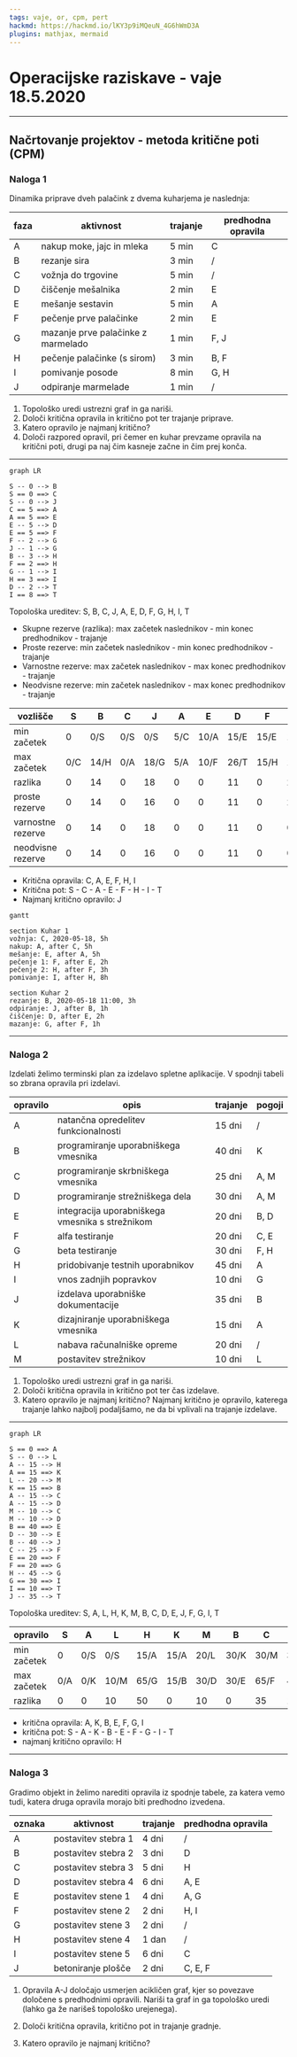 ```yaml
---
tags: vaje, or, cpm, pert
hackmd: https://hackmd.io/lKY3p9iMQeuN_4G6hWmD3A
plugins: mathjax, mermaid
---
```

# Operacijske raziskave - vaje 18.5.2020

---

## Načrtovanje projektov - metoda kritične poti (CPM)

### Naloga 1

Dinamika priprave dveh palačink z dvema kuharjema je naslednja:

| faza | aktivnost | trajanje | predhodna opravila |
| ---- | --------- | -------- | ------------------ |
| A | nakup moke, jajc in mleka | 5 min | C |
| B | rezanje sira | 3 min | / |
| C | vožnja do trgovine | 5 min | / |
| D | čiščenje mešalnika | 2 min | E |
| E | mešanje sestavin | 5 min | A |
| F | pečenje prve palačinke | 2 min | E |
| G | mazanje prve palačinke z marmelado | 1 min | F, J |
| H | pečenje palačinke (s sirom) | 3 min | B, F |
| I | pomivanje posode | 8 min | G, H |
| J | odpiranje marmelade | 1 min | / |

1. Topološko uredi ustrezni graf in ga nariši.
2. Določi kritična opravila in kritično pot ter trajanje priprave.
3. Katero opravilo je najmanj kritično?
4. Določi razpored opravil, pri čemer en kuhar prevzame opravila na kritični poti, drugi pa naj čim kasneje začne in čim prej konča.

----

```mermaid
graph LR

S -- 0 --> B
S == 0 ==> C
S -- 0 --> J
C == 5 ==> A
A == 5 ==> E
E -- 5 --> D
E == 5 ==> F
F -- 2 --> G
J -- 1 --> G
B -- 3 --> H
F == 2 ==> H
G -- 1 --> I
H == 3 ==> I
D -- 2 --> T
I == 8 ==> T
```

Topološka ureditev: S, B, C, J, A, E, D, F, G, H, I, T

* Skupne rezerve (razlika): max začetek naslednikov - min konec predhodnikov - trajanje
* Proste rezerve: min začetek naslednikov - min konec predhodnikov - trajanje
* Varnostne rezerve: max začetek naslednikov - max konec predhodnikov - trajanje
* Neodvisne rezerve: min začetek naslednikov - max konec predhodnikov - trajanje

| vozlišče | S | B | C | J | A | E | D | F | G | H | I | T |
| -------- | - | - | - | - | - | - | - | - | - | - | - | - |
| min začetek | 0 | 0/S | 0/S | 0/S | 5/C | 10/A | 15/E | 15/E | 17/F | 17/F | 20/H | 28/I |
| max začetek | 0/C | 14/H | 0/A | 18/G | 5/A | 10/F | 26/T | 15/H | 19/I | 17/I | 20/T | 28 |
| razlika | 0 | 14 | 0 | 18 | 0 | 0 | 11 | 0 | 2 | 0 | 0 | 0 |
| proste rezerve | 0 | 14 | 0 | 16 | 0 | 0 | 11 | 0 | 2 | 0 | 0 | 0 |
| varnostne rezerve | 0 | 14 | 0 | 18 | 0 | 0 | 11 | 0 | 0 | 0 | 0 | 0 |
| neodvisne rezerve | 0 | 14 | 0 | 16 | 0 | 0 | 11 | 0 | 0 | 0 | 0 | 0 |

* Kritična opravila: C, A, E, F, H, I
* Kritična pot: S - C - A - E - F - H - I - T
* Najmanj kritično opravilo: J

```mermaid
gantt

section Kuhar 1
vožnja: C, 2020-05-18, 5h
nakup: A, after C, 5h
mešanje: E, after A, 5h
pečenje 1: F, after E, 2h
pečenje 2: H, after F, 3h
pomivanje: I, after H, 8h

section Kuhar 2
rezanje: B, 2020-05-18 11:00, 3h
odpiranje: J, after B, 1h
čiščenje: D, after E, 2h
mazanje: G, after F, 1h
```

---

### Naloga 2

Izdelati želimo terminski plan za izdelavo spletne aplikacije. V spodnji tabeli so zbrana opravila pri izdelavi.

| opravilo | opis | trajanje | pogoji |
| -------- | ---- | -------- | ------ |
| A | natančna opredelitev funkcionalnosti | 15 dni | / |
| B | programiranje uporabniškega vmesnika | 40 dni | K |
| C | programiranje skrbniškega vmesnika | 25 dni | A, M |
| D | programiranje strežniškega dela | 30 dni | A, M |
| E | integracija uporabniškega vmesnika s strežnikom | 20 dni | B, D |
| F | alfa testiranje | 20 dni | C, E |
| G | beta testiranje | 30 dni | F, H |
| H | pridobivanje testnih uporabnikov | 45 dni | A |
| I | vnos zadnjih popravkov | 10 dni | G |
| J | izdelava uporabniške dokumentacije | 35 dni | B |
| K | dizajniranje uporabniškega vmesnika | 15 dni | A |
| L | nabava računalniške opreme | 20 dni | / |
| M | postavitev strežnikov | 10 dni | L |

1. Topološko uredi ustrezni graf in ga nariši.
2. Določi kritična opravila in kritično pot ter čas izdelave.
3. Katero opravilo je najmanj kritično? Najmanj kritično je opravilo, katerega trajanje lahko najbolj podaljšamo, ne da bi vplivali na trajanje izdelave.

----

```mermaid
graph LR

S == 0 ==> A
S -- 0 --> L
A -- 15 --> H
A == 15 ==> K
L -- 20 --> M
K == 15 ==> B
A -- 15 --> C
A -- 15 --> D
M -- 10 --> C
M -- 10 --> D
B == 40 ==> E
D -- 30 --> E
B -- 40 --> J
C -- 25 --> F
E == 20 ==> F
F == 20 ==> G
H -- 45 --> G
G == 30 ==> I
I == 10 ==> T
J -- 35 --> T
```

Topološka ureditev: S, A, L, H, K, M, B, C, D, E, J, F, G, I, T

opravilo | S | A | L | H | K | M | B | C | D | E | J | F | G | I | T |
-------- | - | - | - | - | - | - | - | - | - | - | - | - | - | - | - |
min začetek | 0 | 0/S | 0/S | 15/A | 15/A | 20/L | 30/K | 30/M | 30/M | 70/B | 70/B | 90/E | 110/F | 140/G | 150/I |
max začetek | 0/A | 0/K | 10/M | 65/G | 15/B | 30/D | 30/E | 65/F | 40/E | 70/F | 115/T | 90/G | 110/I | 140/T | 150 |
razlika | 0 | 0 | 10 | 50 | 0 | 10 | 0 | 35 | 10 | 0 | 45 | 0 | 0 | 0 | 0 |

* kritična opravila: A, K, B, E, F, G, I
* kritična pot: S - A - K - B - E - F - G - I - T
* najmanj kritično opravilo: H

---

### Naloga 3

Gradimo objekt in želimo narediti opravila iz spodnje tabele, za katera vemo tudi, katera druga opravila morajo biti predhodno izvedena.

| oznaka | aktivnost | trajanje | predhodna opravila |
| ------ | --------- | ------- | ------------------ |
| A | postavitev stebra 1 | 4 dni | / |
| B | postavitev stebra 2 | 3 dni | D |
| C | postavitev stebra 3 | 5 dni | H |
| D | postavitev stebra 4 | 6 dni | A, E |
| E | postavitev stene 1 | 4 dni | A, G |
| F | postavitev stene 2 | 2 dni | H, I |
| G | postavitev stene 3 | 2 dni | / |
| H | postavitev stene 4 | 1 dan | / |
| I | postavitev stene 5 | 6 dni | C |
| J | betoniranje plošče | 2 dni | C, E, F |

1. Opravila A-J določajo usmerjen acikličen graf, kjer so povezave določene s predhodnimi opravili. Nariši ta graf in ga topološko uredi (lahko ga že narišeš topološko urejenega).

2. Določi kritična opravila, kritično pot in trajanje gradnje.

3. Katero opravilo je najmanj kritično?
